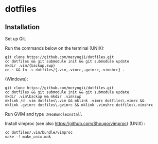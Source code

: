 dotfiles
========

Installation
-----

Set up Git.

Run the commands below on the terminal (UNIX):

    git clone https://github.com/meryngii/dotfiles.git
    cd dotfiles && git submodule init && git submodule update
    mkdir .vim/{backup,swp}
    cd ~ && ln -s dotfiles/{.vim,.vimrc,.gvimrc,.vimshrc} .

(Windows):

    git clone https://github.com/meryngii/dotfiles.git
    cd dotfiles && git submodule init && git submodule update
    mkdir .vim\backup && mkdir .vim\swp
    mklink /d .vim dotfiles\.vim && mklink .vimrc dotfiles\.vimrc && mklink .gvimrc dotfiles\.gvimrc && mklink .vimshrc dotfiles\.vimshrc

Run GVIM and type `:NeoBundleInstall`

Install vimproc (see also https://github.com/Shougo/vimproc) (UNIX) :

    cd dotfiles/.vim/bundle/vimproc
    make -f make_unix.mak

